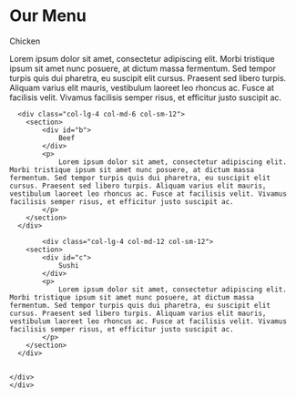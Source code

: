 
<!DOCTYPE html>
<html>
<head>
	<meta charset="utf-8">
	<meta name="Viewport" content="width=device-width, initial-scale=1">
	<link rel="stylesheet" href="csss.css">
	<title>Mod2 Solution</title>
</head>
<body>
	<h1>Our Menu</h1>
	<div class="container">
		    <div class="row">
      <div class="col-lg-4 col-md-6 col-sm-12">
      	<section>
      		<div id="a">
      			Chicken
      		</div>
      		<p>
      			Lorem ipsum dolor sit amet, consectetur adipiscing elit. Morbi tristique ipsum sit amet nunc posuere, at dictum massa fermentum. Sed tempor turpis quis dui pharetra, eu suscipit elit cursus. Praesent sed libero turpis. Aliquam varius elit mauris, vestibulum laoreet leo rhoncus ac. Fusce at facilisis velit. Vivamus facilisis semper risus, et efficitur justo suscipit ac.
      		</p>
      	</section>
      </div>

      <div class="col-lg-4 col-md-6 col-sm-12">
      	<section>
      		<div id="b">
      			Beef
      		</div>
      		<p>
      			Lorem ipsum dolor sit amet, consectetur adipiscing elit. Morbi tristique ipsum sit amet nunc posuere, at dictum massa fermentum. Sed tempor turpis quis dui pharetra, eu suscipit elit cursus. Praesent sed libero turpis. Aliquam varius elit mauris, vestibulum laoreet leo rhoncus ac. Fusce at facilisis velit. Vivamus facilisis semper risus, et efficitur justo suscipit ac.
      		</p>
      	</section>
      </div>

            <div class="col-lg-4 col-md-12 col-sm-12">
      	<section>
      		<div id="c">
      			Sushi
      		</div>
      		<p>
      			Lorem ipsum dolor sit amet, consectetur adipiscing elit. Morbi tristique ipsum sit amet nunc posuere, at dictum massa fermentum. Sed tempor turpis quis dui pharetra, eu suscipit elit cursus. Praesent sed libero turpis. Aliquam varius elit mauris, vestibulum laoreet leo rhoncus ac. Fusce at facilisis velit. Vivamus facilisis semper risus, et efficitur justo suscipit ac.
      		</p>
      	</section>
      </div>


    </div>
	</div>
</body>
</html
